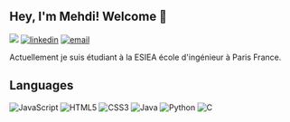 ##  Hey, I'm Mehdi! Welcome 🤗  
![](https://visitor-badge.glitch.me/badge?page_id=Najmi19)
[![linkedin](https://img.shields.io/badge/linkedin--lightgrey?style=social&logo=linkedin)](https://www.linkedin.com/in/mehdi-najmi-111358177/)
[![email](https://img.shields.io/badge/email--lightgrey?style=social&logo=gmail)](mailto:najmimehdi70@gmail.com)

Actuellement je suis étudiant à la ESIEA école d'ingénieur à Paris France.

## Languages

![JavaScript](https://img.shields.io/badge/JavaScript-323330?style=for-the-badge&logo=javascript&logoColor=F7DF1E)
![HTML5](https://img.shields.io/badge/HTML5-E34F26?style=for-the-badge&logo=html5&logoColor=white)
![CSS3](https://img.shields.io/badge/CSS3-1572B6?style=for-the-badge&logo=css3&logoColor=white)
![Java](https://img.shields.io/badge/Java-ED8B00?style=for-the-badge&logo=java&logoColor=white)
![Python](https://img.shields.io/badge/Python-FFD43B?style=for-the-badge&logo=python&logoColor=306998)
![C](https://img.shields.io/badge/C-00599C?style=for-the-badge&logo=c&logoColor=white)



